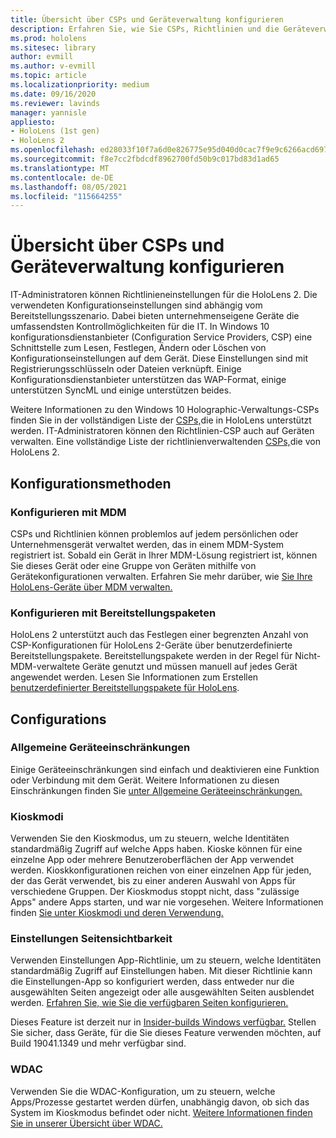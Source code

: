 ```yaml
---
title: Übersicht über CSPs und Geräteverwaltung konfigurieren
description: Erfahren Sie, wie Sie CSPs, Richtlinien und die Geräteverwaltung mithilfe von Mobile Geräteverwaltung und Bereitstellungspaketen konfigurieren.
ms.prod: hololens
ms.sitesec: library
author: evmill
ms.author: v-evmill
ms.topic: article
ms.localizationpriority: medium
ms.date: 09/16/2020
ms.reviewer: lavinds
manager: yannisle
appliesto:
- HoloLens (1st gen)
- HoloLens 2
ms.openlocfilehash: ed28033f10f7a6d0e826775e95d040d0cac7f9e9c6266acd6975d3532f6d8067
ms.sourcegitcommit: f8e7cc2fbdcdf8962700fd50b9c017bd83d1ad65
ms.translationtype: MT
ms.contentlocale: de-DE
ms.lasthandoff: 08/05/2021
ms.locfileid: "115664255"
---
```

# <a name="configure-csps-and-device-management-overview"></a>Übersicht über CSPs und Geräteverwaltung konfigurieren

IT-Administratoren können Richtlinieneinstellungen für die HoloLens 2. Die verwendeten Konfigurationseinstellungen sind abhängig vom Bereitstellungsszenario. Dabei bieten unternehmenseigene Geräte die umfassendsten Kontrollmöglichkeiten für die IT. In Windows 10 konfigurationsdienstanbieter (Configuration Service Providers, CSP) eine Schnittstelle zum Lesen, Festlegen, Ändern oder Löschen von Konfigurationseinstellungen auf dem Gerät. Diese Einstellungen sind mit Registrierungsschlüsseln oder Dateien verknüpft. Einige Konfigurationsdienstanbieter unterstützen das WAP-Format, einige unterstützen SyncML und einige unterstützen beides.

Weitere Informationen zu den Windows 10 Holographic-Verwaltungs-CSPs finden Sie in der vollständigen Liste der [CSPs,](/windows/client-management/mdm/configuration-service-provider-reference#hololens)die in HoloLens unterstützt werden.
IT-Administratoren können den Richtlinien-CSP auch auf Geräten verwalten. Eine vollständige Liste der richtlinienverwaltenden [CSPs,](/windows/client-management/mdm/policy-csps-supported-by-hololens2)die von HoloLens 2.

## <a name="configuration-methods"></a>Konfigurationsmethoden

### <a name="configure-with-mdm"></a>Konfigurieren mit MDM

CSPs und Richtlinien können problemlos auf jedem persönlichen oder Unternehmensgerät verwaltet werden, das in einem MDM-System registriert ist. Sobald ein Gerät in Ihrer MDM-Lösung registriert ist, können Sie dieses Gerät oder eine Gruppe von Geräten mithilfe von Gerätekonfigurationen verwalten. Erfahren Sie mehr darüber, wie [Sie Ihre HoloLens-Geräte über MDM verwalten.](hololens-mdm-configure.md)

### <a name="configure-with-provisioning-packages"></a>Konfigurieren mit Bereitstellungspaketen

HoloLens 2 unterstützt auch das Festlegen einer begrenzten Anzahl von CSP-Konfigurationen für HoloLens 2-Geräte über benutzerdefinierte Bereitstellungspakete. Bereitstellungspakete werden in der Regel für Nicht-MDM-verwaltete Geräte genutzt und müssen manuell auf jedes Gerät angewendet werden. Lesen Sie Informationen zum Erstellen [benutzerdefinierter Bereitstellungspakete für HoloLens](hololens-provisioning.md).

## <a name="configurations"></a>Configurations

### <a name="common-device-restrictions"></a>Allgemeine Geräteeinschränkungen

Einige Geräteeinschränkungen sind einfach und deaktivieren eine Funktion oder Verbindung mit dem Gerät. Weitere Informationen zu diesen Einschränkungen finden Sie [unter Allgemeine Geräteeinschränkungen.](hololens-common-device-restrictions.md)

### <a name="kiosk-modes"></a>Kioskmodi

Verwenden Sie den Kioskmodus, um zu steuern, welche Identitäten standardmäßig Zugriff auf welche Apps haben. Kioske können für eine einzelne App oder mehrere Benutzeroberflächen der App verwendet werden. Kioskkonfigurationen reichen von einer einzelnen App für jeden, der das Gerät verwendet, bis zu einer anderen Auswahl von Apps für verschiedene Gruppen. Der Kioskmodus stoppt nicht, dass "zulässige Apps" andere Apps starten, und war nie vorgesehen. Weitere Informationen finden [Sie unter Kioskmodi und deren Verwendung.](hololens-kiosk.md)

### <a name="settings-page-visibility"></a>Einstellungen Seitensichtbarkeit

Verwenden Einstellungen App-Richtlinie, um zu steuern, welche Identitäten standardmäßig Zugriff auf Einstellungen haben. Mit dieser Richtlinie kann die Einstellungen-App so konfiguriert werden, dass entweder nur die ausgewählten Seiten angezeigt oder alle ausgewählten Seiten ausblendet werden. [Erfahren Sie, wie Sie die verfügbaren Seiten konfigurieren.](settings-uri-list.md)

Dieses Feature ist derzeit nur in [Insider-builds Windows verfügbar.](hololens-insider.md) Stellen Sie sicher, dass Geräte, für die Sie dieses Feature verwenden möchten, auf Build 19041.1349 und mehr verfügbar sind.

### <a name="wdac"></a>WDAC

Verwenden Sie die WDAC-Konfiguration, um zu steuern, welche Apps/Prozesse gestartet werden dürfen, unabhängig davon, ob sich das System im Kioskmodus befindet oder nicht.
[Weitere Informationen finden Sie in unserer Übersicht über WDAC.](windows-defender-application-control-wdac.md)
